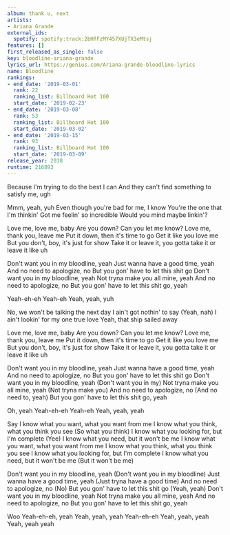 ```yaml
---
album: thank u, next
artists:
- Ariana Grande
external_ids:
  spotify: spotify:track:2bHfFzMY457XUjTX3eMtsj
features: []
first_released_as_single: false
key: bloodline-ariana-grande
lyrics_url: https://genius.com/Ariana-grande-bloodline-lyrics
name: Bloodline
rankings:
- end_date: '2019-03-01'
  rank: 22
  ranking_list: Billboard Hot 100
  start_date: '2019-02-23'
- end_date: '2019-03-08'
  rank: 53
  ranking_list: Billboard Hot 100
  start_date: '2019-03-02'
- end_date: '2019-03-15'
  rank: 93
  ranking_list: Billboard Hot 100
  start_date: '2019-03-09'
release_year: 2018
runtime: 216893
---
```

Because I'm trying to do the best I can
And they can't find something to satisfy me, ugh


Mmm, yeah, yuh
Even though you're bad for me, I know
You're the one that I'm thinkin'
Got me feelin' so incredible
Would you mind maybe linkin'?


Love me, love me, baby
Are you down? Can you let me know?
Love me, thank you, leave me
Put it down, then it's time to go
Get it like you love me
But you don't, boy, it's just for show
Take it or leave it, you gotta take it or leave it like uh


Don't want you in my bloodline, yeah
Just wanna have a good time, yeah
And no need to apologize, no
But you gon' have to let this shit go
Don't want you in my bloodline, yeah
Not tryna make you all mine, yeah
And no need to apologize, no
But you gon' have to let this shit go, yeah


Yeah-eh-eh
Yeah-eh
Yeah, yeah, yuh


No, we won't be talking the next day
I ain't got nothin' to say (Yeah, nah)
I ain't lookin' for my one true love
Yeah, that ship sailed away


Love me, love me, baby
Are you down? Can you let me know?
Love me, thank you, leave me
Put it down, then it's time to go
Get it like you love me
But you don't, boy, it's just for show
Take it or leave it, you gotta take it or leave it like uh


Don't want you in my bloodline, yeah
Just wanna have a good time, yeah
And no need to apologize, no
But you gon' have to let this shit go
Don't want you in my bloodline, yeah (Don't want you in my)
Not tryna make you all mine, yeah (Not tryna make you)
And no need to apologize, no (And no need to, yeah)
But you gon' have to let this shit go, yeah


Oh, yeah
Yeah-eh-eh
Yeah-eh
Yeah, yeah, yeah


Say I know what you want, what you want from me
I know what you think, what you think you see (So what you think)
I know what you looking for, but I'm complete (Yee)
I know what you need, but it won't be me
I know what you want, what you want from me
I know what you think, what you think you see
I know what you looking for, but I'm complete
I know what you need, but it won't be me (But it won't be me)


Don't want you in my bloodline, yeah (Don't want you in my bloodline)
Just wanna have a good time, yeah (Just tryna have a good time)
And no need to apologize, no (No)
But you gon' have to let this shit go (Yeah, yeah)
Don't want you in my bloodline, yeah
Not tryna make you all mine, yeah
And no need to apologize, no
But you gon' have to let this shit go, yeah


Woo
Yeah-eh-eh, yeah
Yeah, yeah, yeah
Yeah-eh-eh
Yeah, yeah, yeah
Yeah, yeah yeah
